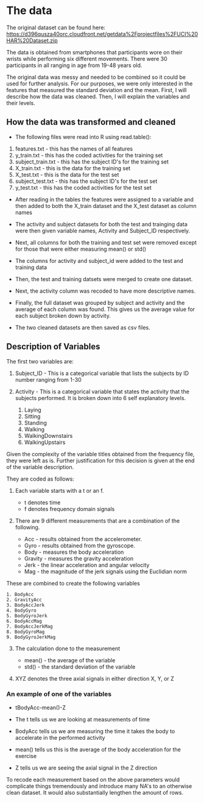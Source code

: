# The data

The original dataset can be found here: 
https://d396qusza40orc.cloudfront.net/getdata%2Fprojectfiles%2FUCI%20HAR%20Dataset.zip

The data is obtained from smartphones that participants wore on their wrists while performing six different movements. There were 30 participants in all ranging in age from 19-48 years old. 

The original data was messy and needed to be combined so it could be used for further analysis. For our purposes, we were only interested in the features that measured the standard deviation and the mean. First, I will describe how the data was cleaned. Then, I will explain the variables and their levels. 

## How the data was transformed and cleaned

* The following files were read into R using read.table():

1. features.txt - this has the names of all features 
2. y_train.txt - this has the coded activities for the training set
3. subject_train.txt - this has the subject ID's for the training set
4. X_train.txt - this is the data for the training set
5. X_test.txt - this is the data for the test set
6. subject_test.txt - this has the subject ID's for the test set
7. y_test.txt - this has the coded activities for the test set

* After reading in the tables the features were assigned to a variable and then added
to both the X_train dataset and the X_test dataset as column names

* The activity and subject datasets for both the test and trainging data were then 
given variable names, Activity and Subject_ID respectively.

* Next, all columns for both the training and test set were removed except for those 
that were either measuring mean() or std()

* The columns for activity and subject_id were added to the test and training data

* Then, the test and training datsets were merged to create one dataset.

* Next, the activity column was recoded to have more descriptive names.

* Finally, the full dataset was grouped by subject and activity and the average of 
each column was found. This gives us the average value for each subject broken
down by activity. 

* The two cleaned datasets are then saved as csv files. 


## Description of Variables

The first two variables are:

1. Subject_ID - This is a categorical variable that lists the subjects by ID number ranging from 1-30               

2. Activity - This is a categorical variable that states the activity that the subjects performed. 
   It is broken down into 6 self explanatory levels.
	1. Laying
	2. Sitting
	3. Standing
	4. Walking
	5. WalkingDownstairs
	6. WalkingUpstairs


Given the complexity of the variable titles obtained from the frequency file, they were left as is. Further justification for 
this decision is given at the end of the variable description. 

They are coded as follows: 

1. Each variable starts with a t or an f.
    * t denotes time
    * f denotes frequency domain signals

2. There are 9 different measurements that are a combination of the following. 
   * Acc - results obtained from the accelerometer. 
   * Gyro - results obtained from the gyroscope.
   * Body - measures the body acceleration
   * Gravity - measures the gravity acceleration
   * Jerk - the linear acceleration and angular velocity 
   * Mag - the magnitude of the jerk signals using the Euclidian norm
   
These are combined to create the following variables
               
    1. BodyAcc
    2. GravityAcc     
    3. BodyAccJerk
    4. BodyGyro      
    5. BodyGyroJerk  
    6. BodyAccMag     
    7. BodyAccJerkMag
    8. BodyGyroMag     
    9. BodyGyroJerkMag  

3. The calculation done to the measurement		
    * mean() - the average of the variable
    * std() - the standard deviation of the variable

4. XYZ denotes the three axial signals in either direction X, Y, or Z

### An example of one of the variables
* tBodyAcc-mean()-Z

* The t tells us we are looking at measurements of time
* BodyAcc tells us we are measuring the time it takes the body to accelerate in the performed activity
* mean() tells us this is the average of the body acceleration for the exercise
* Z tells us we are seeing the axial signal in the Z direction

To recode each measurement based on the above parameters would complicate things tremendously and introduce many NA's to an otherwise clean dataset. It would also substantially lengthen the amount of rows. 
